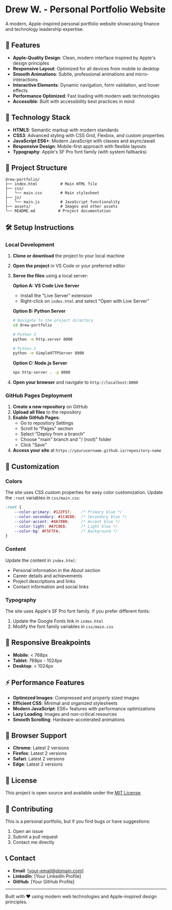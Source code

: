 # Drew W. - Personal Portfolio Website

A modern, Apple-inspired personal portfolio website showcasing finance and technology leadership expertise.

## 🌟 Features

- **Apple-Quality Design**: Clean, modern interface inspired by Apple's design principles
- **Responsive Layout**: Optimized for all devices from mobile to desktop
- **Smooth Animations**: Subtle, professional animations and micro-interactions
- **Interactive Elements**: Dynamic navigation, form validation, and hover effects
- **Performance Optimized**: Fast loading with modern web technologies
- **Accessible**: Built with accessibility best practices in mind

## 🚀 Technology Stack

- **HTML5**: Semantic markup with modern standards
- **CSS3**: Advanced styling with CSS Grid, Flexbox, and custom properties
- **JavaScript ES6+**: Modern JavaScript with classes and async/await
- **Responsive Design**: Mobile-first approach with flexible layouts
- **Typography**: Apple's SF Pro font family (with system fallbacks)

## 📁 Project Structure

```
drew-portfolio/
├── index.html          # Main HTML file
├── css/
│   └── main.css        # Main stylesheet
├── js/
│   └── main.js         # JavaScript functionality
├── assets/             # Images and other assets
└── README.md          # Project documentation
```

## 🛠️ Setup Instructions

### Local Development

1. **Clone or download** the project to your local machine
2. **Open the project** in VS Code or your preferred editor
3. **Serve the files** using a local server:
   
   **Option A: VS Code Live Server**
   - Install the "Live Server" extension
   - Right-click on `index.html` and select "Open with Live Server"
   
   **Option B: Python Server**
   ```bash
   # Navigate to the project directory
   cd drew-portfolio
   
   # Python 3
   python -m http.server 8000
   
   # Python 2
   python -m SimpleHTTPServer 8000
   ```
   
   **Option C: Node.js Server**
   ```bash
   npx http-server . -p 8000
   ```

4. **Open your browser** and navigate to `http://localhost:8000`

### GitHub Pages Deployment

1. **Create a new repository** on GitHub
2. **Upload all files** to the repository
3. **Enable GitHub Pages**:
   - Go to repository Settings
   - Scroll to "Pages" section
   - Select "Deploy from a branch"
   - Choose "main" branch and "/ (root)" folder
   - Click "Save"
4. **Access your site** at `https://yourusername.github.io/repository-name`

## 🎨 Customization

### Colors
The site uses CSS custom properties for easy color customization. Update the `:root` variables in `css/main.css`:

```css
:root {
    --color-primary: #122F57;    /* Primary blue */
    --color-secondary: #1C4E80;  /* Secondary blue */
    --color-accent: #4A78B0;     /* Accent blue */
    --color-light: #A7C0E8;      /* Light blue */
    --color-bg: #F5F7FA;         /* Background */
}
```

### Content
Update the content in `index.html`:
- Personal information in the About section
- Career details and achievements
- Project descriptions and links
- Contact information and social links

### Typography
The site uses Apple's SF Pro font family. If you prefer different fonts:
1. Update the Google Fonts link in `index.html`
2. Modify the font family variables in `css/main.css`

## 📱 Responsive Breakpoints

- **Mobile**: < 768px
- **Tablet**: 768px - 1024px
- **Desktop**: > 1024px

## ⚡ Performance Features

- **Optimized Images**: Compressed and properly sized images
- **Efficient CSS**: Minimal and organized stylesheets
- **Modern JavaScript**: ES6+ features with performance optimizations
- **Lazy Loading**: Images and non-critical resources
- **Smooth Scrolling**: Hardware-accelerated animations

## 🔧 Browser Support

- **Chrome**: Latest 2 versions
- **Firefox**: Latest 2 versions
- **Safari**: Latest 2 versions
- **Edge**: Latest 2 versions

## 📄 License

This project is open source and available under the [MIT License](LICENSE).

## 🤝 Contributing

This is a personal portfolio, but if you find bugs or have suggestions:
1. Open an issue
2. Submit a pull request
3. Contact me directly

## 📞 Contact

- **Email**: [your-email@domain.com]
- **LinkedIn**: [Your LinkedIn Profile]
- **GitHub**: [Your GitHub Profile]

---

Built with ❤️ using modern web technologies and Apple-inspired design principles.
